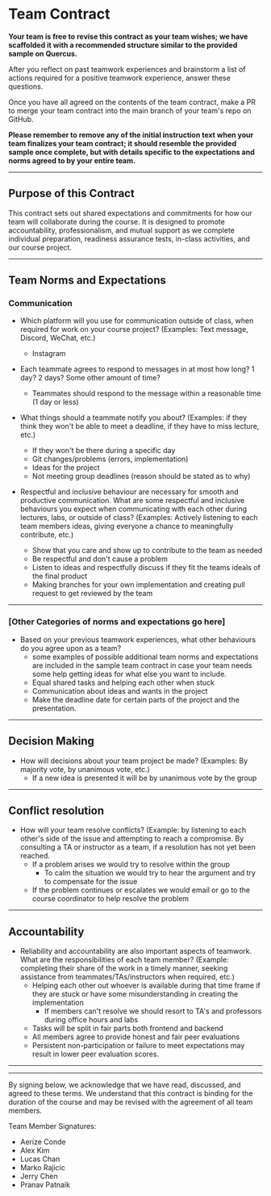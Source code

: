 # Team Contract

**Your team is free to revise this contract as your team wishes; we have scaffolded it with a recommended structure similar to the provided sample on Quercus.**

After you reflect on past teamwork experiences and brainstorm a list of actions required for a positive teamwork experience, answer these questions. 

Once you have all agreed on the contents of the team contract, make a PR to merge your team contract into the main branch of your team's repo on GitHub.

**Please remember to remove any of the initial instruction text when your team finalizes your team contract; it should resemble the provided sample once complete, but with details specific to the expectations and norms agreed to by your entire team.**

---
## Purpose of this Contract

This contract sets out shared expectations and commitments for how our team will collaborate during the course. It is designed to promote accountability, professionalism, and mutual support as we complete individual preparation, readiness assurance tests, in-class activities, and our course project.

---
## Team Norms and Expectations

### Communication

* Which platform will you use for communication outside of class, when required for work on your course project? (Examples: Text message, Discord, WeChat, etc.)
  * Instagram 

* Each teammate agrees to respond to messages in at most how long? 1 day? 2 days? Some other amount of time? 
  * Teammates should respond to the message within a reasonable time (1 day or less)

* What things should a teammate notify you about? (Examples: if they think they won't be able to meet a deadline, if they have to miss lecture, etc.)
  * If they won't be there during a specific day
  * Git changes/problems (errors, implementation)
  * Ideas for the project
  * Not meeting group deadlines (reason should be stated as to why)

* Respectful and inclusive behaviour are necessary for smooth and productive communication. What are some respectful and inclusive behaviours you expect when communicating with each other during lectures, labs, or outside of class? (Examples: Actively listening to each team members ideas, giving everyone a chance to meaningfully contribute, etc.)
  * Show that you care and show up to contribute to the team as needed
  * Be respectful and don't cause a problem
  * Listen to ideas and respectfully discuss if they fit the teams ideals of the final product 
  * Making branches for your own implementation and creating pull request to get reviewed by the team 

---

### [Other Categories of norms and expectations go here]

* Based on your previous teamwork experiences, what other behaviours do you agree upon as a team?
    - some examples of possible additional team norms and expectations are included in the sample team contract in case your team needs some help getting ideas for what else you want to include.
    - Equal shared tasks and helping each other when stuck
    - Communication about ideas and wants in the project
    - Make the deadline date for certain parts of the project and the presentation. 

---

## Decision Making

* How will decisions about your team project be made? (Examples: By majority vote, by unanimous vote, etc.)
  * If a new idea is presented it will be by unanimous vote by the group

---
## Conflict resolution

* How will your team resolve conflicts? (Example: by listening to each other's side of the issue and attempting to reach a compromise. By consulting a TA or instructor as a team, if a resolution has not yet been reached.
  * If a problem arises we would try to resolve within the group
    * To calm the situation we would try to hear the argument and try to compensate for the issue
  * If the problem continues or escalates we would email or go to the course coordinator to help resolve the problem
---

## Accountability

* Reliability and accountability are also important aspects of teamwork. What are the responsibilities of each team member? (Example: completing their share of the work in a timely manner, seeking assistance from teammates/TAs/instructors when required, etc.)
  * Helping each other out whoever is available during that time frame if they are stuck or have some misunderstanding in creating the implementation
    * If members can't resolve we should resort to TA's and professors during office hours and labs 
  * Tasks will be split in fair parts both frontend and backend
  * All members agree to provide honest and fair peer evaluations
  * Persistent non-participation or failure to meet expectations may result in lower peer evaluation scores.

---
---

By signing below, we acknowledge that we have read, discussed, and agreed to these terms. We understand that this contract is binding for the duration of the course and may be revised with the agreement of all team members.

Team Member Signatures:

- Aerize Conde
- Alex Kim
- Lucas Chan
- Marko Rajicic
- Jerry Chen
- Pranav Patnaik
